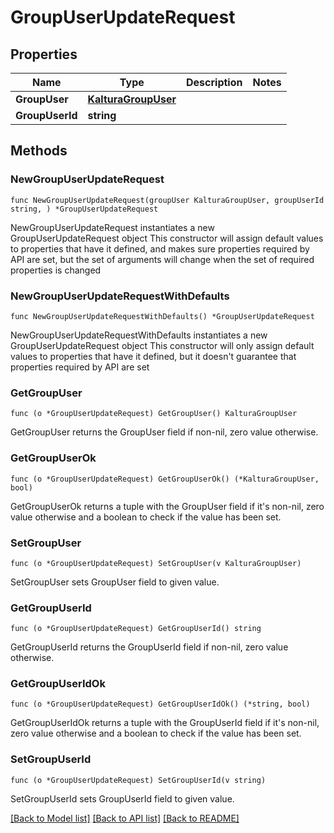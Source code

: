 # GroupUserUpdateRequest

## Properties

Name | Type | Description | Notes
------------ | ------------- | ------------- | -------------
**GroupUser** | [**KalturaGroupUser**](KalturaGroupUser.md) |  | 
**GroupUserId** | **string** |  | 

## Methods

### NewGroupUserUpdateRequest

`func NewGroupUserUpdateRequest(groupUser KalturaGroupUser, groupUserId string, ) *GroupUserUpdateRequest`

NewGroupUserUpdateRequest instantiates a new GroupUserUpdateRequest object
This constructor will assign default values to properties that have it defined,
and makes sure properties required by API are set, but the set of arguments
will change when the set of required properties is changed

### NewGroupUserUpdateRequestWithDefaults

`func NewGroupUserUpdateRequestWithDefaults() *GroupUserUpdateRequest`

NewGroupUserUpdateRequestWithDefaults instantiates a new GroupUserUpdateRequest object
This constructor will only assign default values to properties that have it defined,
but it doesn't guarantee that properties required by API are set

### GetGroupUser

`func (o *GroupUserUpdateRequest) GetGroupUser() KalturaGroupUser`

GetGroupUser returns the GroupUser field if non-nil, zero value otherwise.

### GetGroupUserOk

`func (o *GroupUserUpdateRequest) GetGroupUserOk() (*KalturaGroupUser, bool)`

GetGroupUserOk returns a tuple with the GroupUser field if it's non-nil, zero value otherwise
and a boolean to check if the value has been set.

### SetGroupUser

`func (o *GroupUserUpdateRequest) SetGroupUser(v KalturaGroupUser)`

SetGroupUser sets GroupUser field to given value.


### GetGroupUserId

`func (o *GroupUserUpdateRequest) GetGroupUserId() string`

GetGroupUserId returns the GroupUserId field if non-nil, zero value otherwise.

### GetGroupUserIdOk

`func (o *GroupUserUpdateRequest) GetGroupUserIdOk() (*string, bool)`

GetGroupUserIdOk returns a tuple with the GroupUserId field if it's non-nil, zero value otherwise
and a boolean to check if the value has been set.

### SetGroupUserId

`func (o *GroupUserUpdateRequest) SetGroupUserId(v string)`

SetGroupUserId sets GroupUserId field to given value.



[[Back to Model list]](../README.md#documentation-for-models) [[Back to API list]](../README.md#documentation-for-api-endpoints) [[Back to README]](../README.md)


